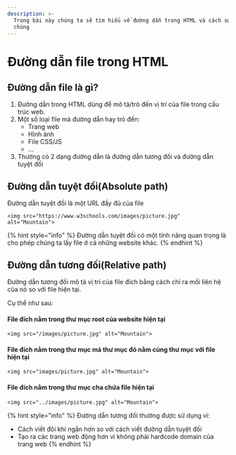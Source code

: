 ```yaml
---
description: >-
  Trong bài này chúng ta sẽ tìm hiểu về đường dẫn trong HTML và cách sử dụng
  chúng
---
```


# Đường dẫn file trong HTML

## Đường dẫn file là gì?

1. Đường dẫn trong HTML dùng để mô tả/trỏ đến vị trí của file trong cấu trúc web.&#x20;
2. Một số loại file mà đường dẫn hay trỏ đến:
   * Trang web
   * Hình ảnh
   * File CSS/JS
   * ...
3. Thường có 2 dạng đường dẫn là đường dẫn tương đối và đường dẫn tuyệt đối

## Đường dẫn tuyệt đối(Absolute path)

Đường dẫn tuyệt đối là một URL đầy đủ của file&#x20;

```markup
<img src="https://www.w3schools.com/images/picture.jpg" alt="Mountain">
```

{% hint style="info" %}
Đường dẫn tuyệt đối có một tính năng quan trọng là cho phép chúng ta lấy file ở cả những website khác.
{% endhint %}

## Đường dẫn tương đối(Relative path)

Đường dẫn tương đối mô tả vị trí của file đích bằng cách chỉ ra mối liên hệ của nó so với file hiện tại. &#x20;

Cụ thể như sau:

#### File đích nằm trong thư mục root của website hiện tại

```markup
<img src="/images/picture.jpg" alt="Mountain">
```

#### File đích nằm trong thư mục mà thư mục đó  nằm cùng thư mục với file hiện tại

```markup
<img src="images/picture.jpg" alt="Mountain">
```

#### File đích nằm trong thư mục cha chứa file hiện tại

```markup
<img src="../images/picture.jpg" alt="Mountain">
```

{% hint style="info" %}
Đường dẫn tương đối thường được sử dụng vì:&#x20;

* Cách viết đôi khi ngắn hơn so với cách viết đường dẫn tuyệt đối
* Tạo ra các trang web động hơn vì không phải hardcode domain của trang web
{% endhint %}

